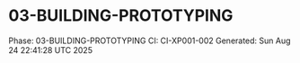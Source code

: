 # 03-BUILDING-PROTOTYPING
Phase: 03-BUILDING-PROTOTYPING
CI: CI-XP001-002
Generated: Sun Aug 24 22:41:28 UTC 2025
